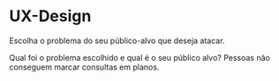 # UX-Design

Escolha o problema do seu público-alvo que deseja atacar. 

Qual foi o problema escolhido e qual é o seu público alvo?
Pessoas não conseguem marcar consultas em planos.


